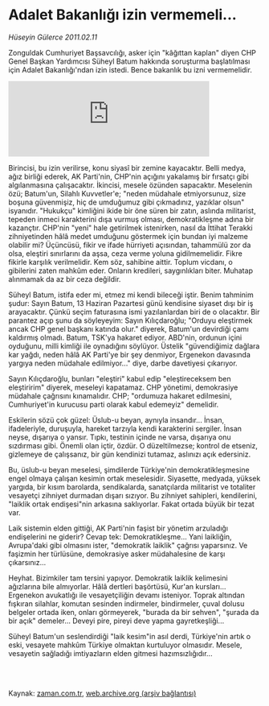 # Adalet Bakanlığı izin vermemeli...

*Hüseyin Gülerce 2011.02.11*

<td class="columnist-detail">
<p>Zonguldak Cumhuriyet Başsavcılığı, asker için "kâğıttan kaplan" diyen CHP Genel Başkan Yardımcısı Süheyl Batum hakkında soruşturma başlatılması için Adalet Bakanlığı'ndan izin istedi. Bence bakanlık bu izni vermemelidir.</p>
<p>
<div id="haberMetinDiv">
<p><iframe frameborder="0" height="150" hspace="0" scrolling="no" src="http://web.archive.org/web/20110416221005if_/http://www.kure.tv/VideoEmbed?ID=84214" vspace="0" width="400"><p><a href="http://web.archive.org/web/20110416221005/http://www.kure.tv/haber/210-sesli-gazete/huseyin-gulerce-adalet-bakanligi-izin-vermemeli/249-Bolum/84214/&amp;embeddedplayer=v1" rel="nofollow">Hüseyin Gülerce - Adalet Bakanlığı izin vermemeli...</a></p></iframe>
<p>Birincisi, bu izin verilirse, konu siyasî bir zemine kayacaktır. Belli medya, ağız birliği ederek, AK Parti'nin, CHP'nin açığını yakalamış bir fırsatçı gibi algılanmasına çalışacaktır. İkincisi, mesele özünden sapacaktır. Meselenin özü; Batum'un, Silahlı Kuvvetler'e; "neden müdahale etmiyorsunuz, size boşuna güvenmişiz, hiç de umduğumuz gibi çıkmadınız, yazıklar olsun" isyanıdır. "Hukukçu" kimliğini ikide bir öne süren bir zatın, aslında militarist, tepeden inmeci karakterini dışa vurmuş olması, demokratikleşme adına bir kazançtır. CHP'nin "yeni" hale getirilmek istenirken, nasıl da İttihat Terakki zihniyetinden hâlâ medet umduğunu göstermek için bundan iyi malzeme olabilir mi? Üçüncüsü, fikir ve ifade hürriyeti açısından, tahammülü zor da olsa, eleştiri sınırlarını da aşsa, ceza verme yoluna gidilmemelidir. Fikre fikirle karşılık verilmelidir. Kem söz, sahibine aittir. Toplum vicdanı, o gibilerini zaten mahkûm eder. Onların kredileri, saygınlıkları biter. Muhatap alınmamak da az bir ceza değildir.
<p>Süheyl Batum, istifa eder mi, etmez mi kendi bileceği iştir. Benim tahminim şudur: Sayın Batum, 13 Haziran Pazartesi günü kendisine siyaset dışı bir iş arayacaktır. Çünkü seçim faturasına ismi yazılanlardan biri de o olacaktır. Bir parantez açıp şunu da söyleyeyim: Sayın Kılıçdaroğlu; "Orduyu eleştirmek ancak CHP genel başkanı katında olur." diyerek, Batum'un devirdiği çamı kaldırmış olmadı. Batum, TSK'ya hakaret ediyor. ABD'nin, ordunun içini oyduğunu, milli kimliği ile oynadığını söylüyor. Üstelik "güvendiğimiz dağlara kar yağdı, neden hâlâ AK Parti'ye bir şey denmiyor, Ergenekon davasında yargıya neden müdahale edilmiyor..." diye, darbe davetiyesi çıkarıyor.
<p>Sayın Kılıçdaroğlu, bunları "eleştiri" kabul edip "eleştireceksem ben eleştiririm" diyerek, meseleyi kapatamaz. CHP yönetimi, demokrasiye müdahale çağrısını kınamalıdır. CHP; "ordumuza hakaret edilmesini, Cumhuriyet'in kurucusu parti olarak kabul edemeyiz" demelidir. 
<p>Eskilerin sözü çok güzel: Üslub-u beyan, aynıyla insandır... İnsan, ifadeleriyle, duruşuyla, hareket tarzıyla kendi karakterini sergiler. İnsan neyse, dışarıya o yansır. Tıpkı, testinin içinde ne varsa, dışarıya onu sızdırması gibi. Önemli olan içtir, özdür. O düzeltilmezse; kontrol de etseniz, gizlemeye de çalışsanız, bir gün kendinizi tutamaz, aslınızı açık edersiniz.
<p>Bu, üslub-u beyan meselesi, şimdilerde Türkiye'nin demokratikleşmesine engel olmaya çalışan kesimin ortak meselesidir. Siyasette, medyada, yüksek yargıda, bir kısım barolarda, sendikalarda, sanatçılarda militarist ve totaliter vesayetçi zihniyet durmadan dışarı sızıyor. Bu zihniyet sahipleri, kendilerini, "laiklik ortak endişesi"nin arkasına saklıyorlar. Fakat ortada büyük bir tezat var.
<p>Laik sistemin elden gittiği, AK Parti'nin faşist bir yönetim arzuladığı endişelerini ne giderir? Cevap tek: Demokratikleşme... Yani laikliğin, Avrupa'daki gibi olmasını ister, "demokratik laiklik" çağrısı yaparsınız. Ve faşizmin her türlüsüne, demokrasiye asker müdahalesine de karşı çıkarsınız...
<p>Heyhat. Bizimkiler tam tersini yapıyor. Demokratik laiklik kelimesini ağızlarına bile almıyorlar. Hâlâ dertleri başörtüsü, Kur'an kursları... Ergenekon avukatlığı ile vesayetçiliğin devamı isteniyor. Toprak altından fışkıran silahlar, komutan sesinden indirmeler, bindirmeler, çuval dolusu belgeler ortada iken, onları görmeyerek, "burada da bir sehven", "şurada da bir açık" demeler... Deveyi pire, pireyi deve yapma gayretkeşliği...
<p>Süheyl Batum'un seslendirdiği "laik kesim"in asıl derdi, Türkiye'nin artık o eski, vesayete mahkûm Türkiye olmaktan kurtuluyor olmasıdır. Mesele, vesayetin sağladığı imtiyazların elden gitmesi hazımsızlığıdır... </p></p></p></p></p></p></p></p></p></div>
</p>


<p><br>
		 </br></p></td>

Kaynak: [zaman.com.tr](http://zaman.com.tr/yazar.do?yazino=1091859), [web.archive.org (arşiv bağlantısı)](http://web.archive.org/web/20110416221005/http://zaman.com.tr:80/yazar.do?yazino=1091859)
